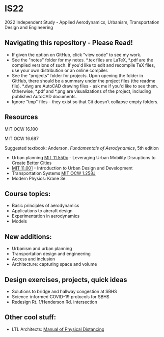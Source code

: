 # IS22
2022 Independent Study - Applied Aerodynamics, Urbanism, Transportation Design and Engineering  

## Navigating this repository - Please Read!
* If given the option on GitHub, click "view code" to see my work. 
* See the "notes" folder for my notes. *.tex files are LaTeX, *.pdf are the compiled versions of such. If you'd like to edit and recompile TeX files, use your own distribution or an online compiler. 
* See the "projects" folder for projects. Upon opening the folder in GitHub, there should be a summary under the project files (the readme file). *.dwg are AutoCAD drawing files - ask me if you'd like to see them. Otherwise, *.pdf and *.png are visualizations of the project, including published AutoCAD documents. 
* Ignore "tmp" files - they exist so that Git doesn't collapse empty folders. 

## Resources
MIT OCW 16.100

MIT OCW 16.687

Suggested textbook: Anderson, *Fundamentals of Aerodynamics*, 5th edition

* Urban planning
[MIT 11.550x](https://openlearninglibrary.mit.edu/courses/course-v1:MITx+11.550x+1T2021/course/) - Leveraging Urban Mobility Disruptions to Create Better Cities
* [MIT 11.001](https://ocw.mit.edu/courses/urban-studies-and-planning/11-001j-introduction-to-urban-design-and-development-spring-2006/) - Introduction to Urban Design and Development
* Transportation Systems
[MIT OCW 1.258J](https://ocw.mit.edu/courses/civil-and-environmental-engineering/1-258j-public-transportation-systems-spring-2017/index.htm)
* Modern Physics: Krane 3e

## Course topics:
* Basic principles of aerodynamics
* Applications to aircraft design
* Experimentation in aerodynamics
* Models

## New additions:
* Urbanism and urban planning
* Transportation design and engineering
* Access and inclusion
* Architecture: capturing space and volume

## Design exercises, projects, quick ideas
* Solutions to bridge and hallway congestion at SBHS
* Science-informed COVID-19 protocols for SBHS
* Redesign Rt. 1/Henderson Rd. intersection

## Other cool stuff:
* LTL Architects: [Manual of Physical Distancing](https://issuu.com/djlewis72/docs/200622_manualphysicaldistancing_draft)

